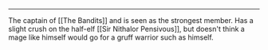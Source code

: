 ___

The captain of [[The Bandits]] and is seen as the strongest member. Has a slight crush on the half-elf [[Sir Nithalor Pensivous]], but doesn't think a mage like himself would go for a gruff warrior such as himself.
